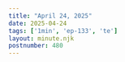 ```yaml
---
title: "April 24, 2025"
date: 2025-04-24
tags: ['1min', 'ep-133', 'te']
layout: minute.njk
postnumber: 480
---
```

